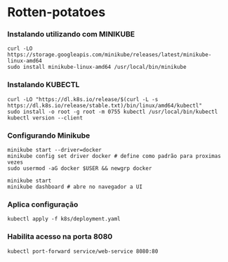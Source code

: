 # Rotten-potatoes


### Instalando utilizando com MINIKUBE
```
curl -LO https://storage.googleapis.com/minikube/releases/latest/minikube-linux-amd64
sudo install minikube-linux-amd64 /usr/local/bin/minikube
```

### Instalando KUBECTL
```
curl -LO "https://dl.k8s.io/release/$(curl -L -s https://dl.k8s.io/release/stable.txt)/bin/linux/amd64/kubectl"
sudo install -o root -g root -m 0755 kubectl /usr/local/bin/kubectl
kubectl version --client
```

### Configurando Minikube
```
minikube start --driver=docker
minikube config set driver docker # define como padrão para proximas vezes
sudo usermod -aG docker $USER && newgrp docker

minikube start
minikube dashboard # abre no navegador a UI
```

### Aplica configuração
```
kubectl apply -f k8s/deployment.yaml
```

### Habilita acesso na porta 8080
```
kubectl port-forward service/web-service 8080:80
```
